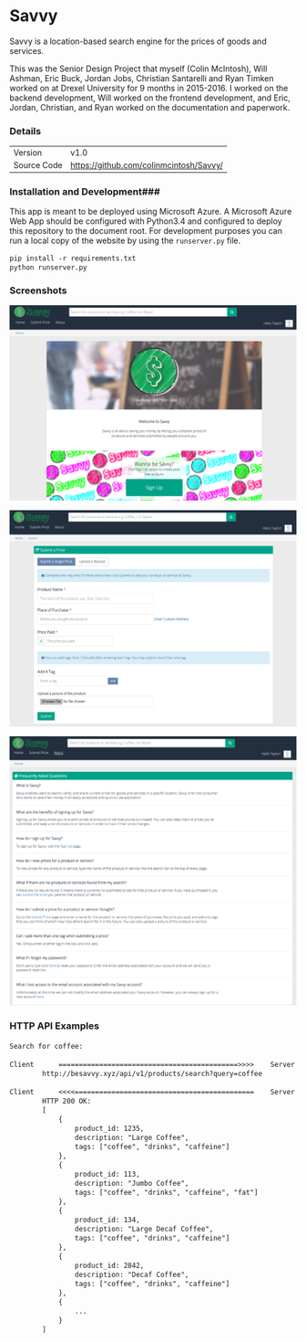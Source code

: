 # Savvy #

Savvy is a location-based search engine for the prices of goods and services.

This was the Senior Design Project that myself (Colin McIntosh), Will Ashman, Eric Buck, Jordan Jobs, Christian
Santarelli and Ryan Timken worked on at Drexel University for 9 months in 2015-2016. I worked on the backend
development, Will worked on the frontend development, and Eric, Jordan, Christian, and Ryan worked on the documentation
and paperwork.

### Details ###

|               |                                            |
| ------------- | ------------------------------------------ |
| Version       | v1.0                                       |
| Source Code   | https://github.com/colinmcintosh/Savvy/    |

### Installation and Development###

This app is meant to be deployed using Microsoft Azure. A Microsoft Azure Web App should be configured with Python3.4
and configured to deploy this repository to the document root. For development purposes you can run a local copy of the
website by using the `runserver.py` file.

```shell
pip install -r requirements.txt
python runserver.py
```

### Screenshots ###

![Homepage](/docs/screenshots/Savvy-homepage.png?raw=true "Savvy Homepage")


![Submit a Price](/docs/screenshots/Savvy-submitprice.png?raw=true "Savvy Submit a Price")


![FAQ](/docs/screenshots/Savvy-faq.png?raw=true "Savvy FAQ")


### HTTP API Examples ###

    Search for coffee:

    Client      ============================================>>>>    Server
            http://besavvy.xyz/api/v1/products/search?query=coffee

    Client      <<<<============================================    Server
            HTTP 200 OK:
            [
                {
                    product_id: 1235,
                    description: "Large Coffee",
                    tags: ["coffee", "drinks", "caffeine"]
                },
                {
                    product_id: 113,
                    description: "Jumbo Coffee",
                    tags: ["coffee", "drinks", "caffeine", "fat"]
                },
                {
                    product_id: 134,
                    description: "Large Decaf Coffee",
                    tags: ["coffee", "drinks", "caffeine"]
                },
                {
                    product_id: 2842,
                    description: "Decaf Coffee",
                    tags: ["coffee", "drinks", "caffeine"]
                },
                {
                    ...
                }
            ]
